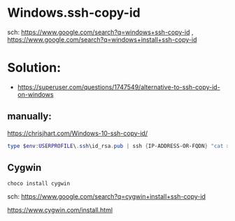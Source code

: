 # Windows.ssh-copy-id
sch: https://www.google.com/search?q=windows+ssh-copy-id , https://www.google.com/search?q=windows+install+ssh-copy-id

# Solution:
- https://superuser.com/questions/1747549/alternative-to-ssh-copy-id-on-windows

## manually:
https://chrisjhart.com/Windows-10-ssh-copy-id/

```ps1
type $env:USERPROFILE\.ssh\id_rsa.pub | ssh {IP-ADDRESS-OR-FQDN} "cat >> .ssh/authorized_keys"
```

## Cygwin
```
choco install cygwin
```
sch: https://www.google.com/search?q=cygwin+install+ssh-copy-id

https://www.cygwin.com/install.html
